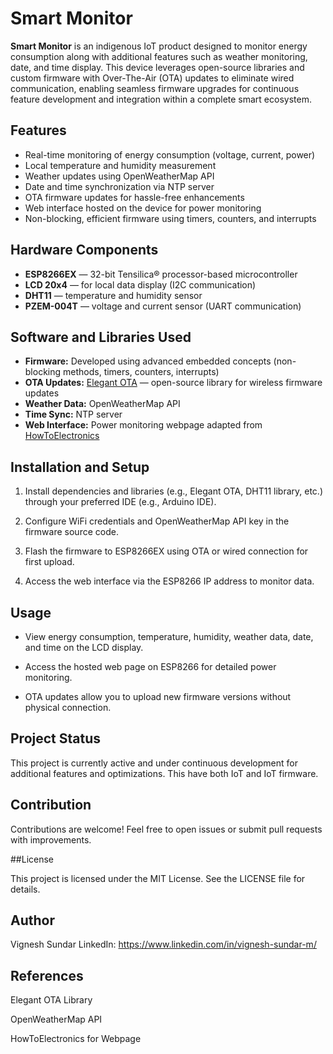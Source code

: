 # Smart Monitor

**Smart Monitor** is an indigenous IoT product designed to monitor energy consumption along with additional features such as weather monitoring, date, and time display. This device leverages open-source libraries and custom firmware with Over-The-Air (OTA) updates to eliminate wired communication, enabling seamless firmware upgrades for continuous feature development and integration within a complete smart ecosystem.

## Features

- Real-time monitoring of energy consumption (voltage, current, power)
- Local temperature and humidity measurement
- Weather updates using OpenWeatherMap API
- Date and time synchronization via NTP server
- OTA firmware updates for hassle-free enhancements
- Web interface hosted on the device for power monitoring
- Non-blocking, efficient firmware using timers, counters, and interrupts


## Hardware Components

- **ESP8266EX** — 32-bit Tensilica® processor-based microcontroller  
- **LCD 20x4** — for local data display (I2C communication)  
- **DHT11** — temperature and humidity sensor  
- **PZEM-004T** — voltage and current sensor (UART communication)  


## Software and Libraries Used

- **Firmware:** Developed using advanced embedded concepts (non-blocking methods, timers, counters, interrupts)  
- **OTA Updates:** [Elegant OTA](https://docs.elegantota.pro/) — open-source library for wireless firmware updates  
- **Weather Data:** OpenWeatherMap API  
- **Time Sync:** NTP server  
- **Web Interface:** Power monitoring webpage adapted from [HowToElectronics](https://howtoelectronics.com)  


## Installation and Setup

1. Install dependencies and libraries (e.g., Elegant OTA, DHT11 library, etc.) through your preferred IDE (e.g., Arduino IDE).

2. Configure WiFi credentials and OpenWeatherMap API key in the firmware source code.

3. Flash the firmware to ESP8266EX using OTA or wired connection for first upload.

4. Access the web interface via the ESP8266 IP address to monitor data.

## Usage

- View energy consumption, temperature, humidity, weather data, date, and time on the LCD display.

- Access the hosted web page on ESP8266 for detailed power monitoring.

- OTA updates allow you to upload new firmware versions without physical connection.

## Project Status

This project is currently active and under continuous development for additional features and optimizations. This have both IoT and IoT firmware. 

## Contribution

Contributions are welcome! Feel free to open issues or submit pull requests with improvements.

##License

This project is licensed under the MIT License. See the LICENSE file for details.

## Author

Vignesh Sundar
LinkedIn: https://www.linkedin.com/in/vignesh-sundar-m/

## References

Elegant OTA Library

OpenWeatherMap API

HowToElectronics for Webpage


